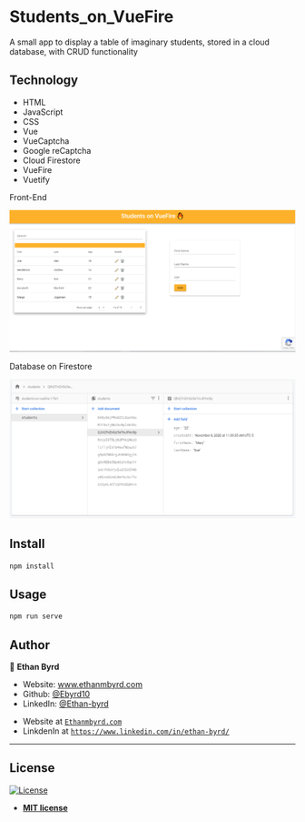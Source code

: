 # Students_on_VueFire
A small app to display a table of imaginary students, stored in a cloud database, with CRUD functionality

## Technology
	
* HTML
* JavaScript
* CSS
* Vue
* VueCaptcha
* Google reCaptcha
* Cloud Firestore
* VueFire
* Vuetify

Front-End

![students_on_vuefire](students_on_vuefire.PNG)


Database on Firestore

![firestore_db](firestore_db.PNG)

## Install

```sh
npm install
```

## Usage

```sh
npm run serve
```

## Author

👤 **Ethan Byrd**

* Website: www.ethanmbyrd.com
* Github: [@Ebyrd10](https://github.com/Ebyrd10)
* LinkedIn: [@Ethan-byrd](https://linkedin.com/in/Ethan-byrd)

- Website at <a href="http://www.Ethanmbyrd.com" target="_blank">`Ethanmbyrd.com`</a>
- LinkdenIn at <a href="https://www.linkedin.com/in/ethan-byrd/" target="_blank">`https://www.linkedin.com/in/ethan-byrd/`</a>

---

## License

[![License](http://img.shields.io/:license-mit-blue.svg?style=flat-square)](http://badges.mit-license.org)

- **[MIT license](http://opensource.org/licenses/mit-license.php)**
